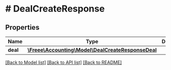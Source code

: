 # # DealCreateResponse

## Properties

Name | Type | Description | Notes
------------ | ------------- | ------------- | -------------
**deal** | [**\Freee\Accounting\Model\DealCreateResponseDeal**](DealCreateResponseDeal.md) |  | 

[[Back to Model list]](../../README.md#documentation-for-models) [[Back to API list]](../../README.md#documentation-for-api-endpoints) [[Back to README]](../../README.md)


